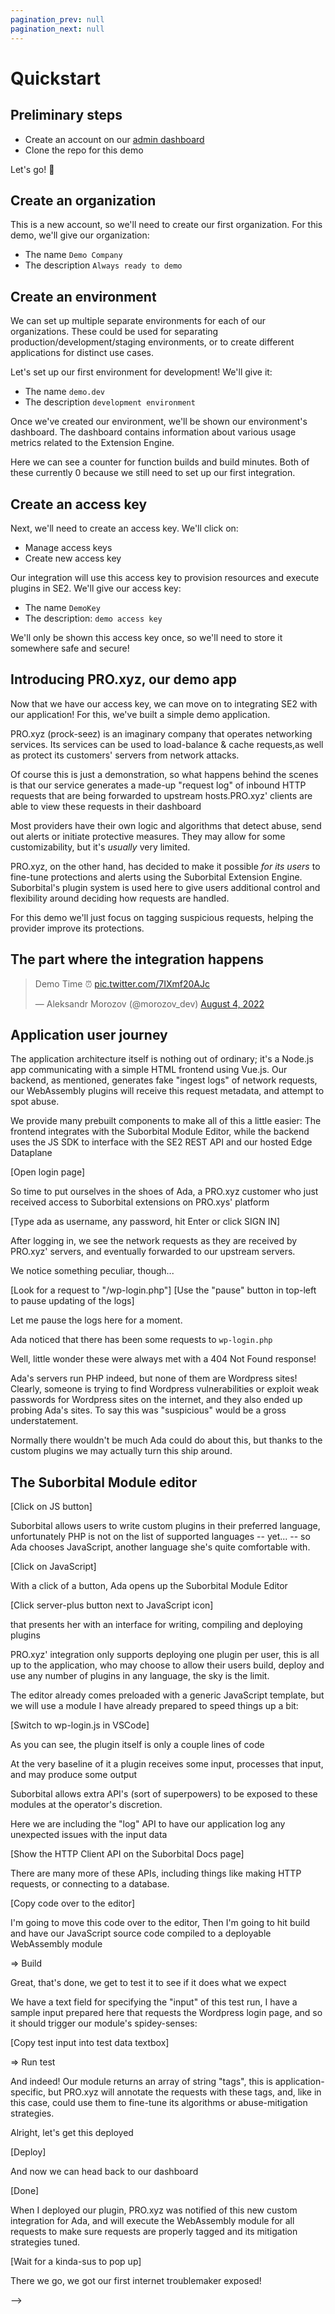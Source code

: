 ```yaml
---
pagination_prev: null
pagination_next: null
---
```


# Quickstart

<!-- TODO: add "click this, then that" sort of scaffolding -->

<!-- TODO: intro bits, including explicit learning objectives like https://docs.netlify.com/get-started/-->

## Preliminary steps

- Create an account on our [admin dashboard](https://suborbital.network)
- Clone the repo for this demo <!-- TODO: add link -->

Let's go! 🚀

## Create an organization

This is a new account, so we'll need to create our first organization. <!-- TODO: define this? --> For this demo, we'll give our organization:

- The name `Demo Company`
- The description `Always ready to demo`

<!-- TODO: add image -->

## Create an environment

We can set up multiple separate environments for each of our organizations. These could be used for separating production/development/staging environments,
or to create different applications for distinct use cases.

Let's set up our first environment for development! We'll give it:

- The name `demo.dev`
- The description `development environment`

Once we've created our environment, we'll be shown our environment's dashboard.
The dashboard contains information about various usage metrics related to the Extension Engine.

Here we can see a counter for function builds and build minutes. Both of these  currently 0 because we still need to set up our first integration.

## Create an access key

Next, we'll need to create an access key. We'll click on:

- Manage access keys
- Create new access key

Our integration will use this access key to provision resources and execute plugins in SE2. We'll give our access key:

- The name `DemoKey`
- The description: `demo access key`

We'll only be shown this access key once, so we'll need to store it somewhere safe and secure!

## Introducing PRO.xyz, our demo app

Now that we have our access key, we can move on to integrating SE2 with our application! For this, we've built a simple demo application.

PRO.xyz (prock-seez) is an imaginary company that operates networking services.
Its services can be used to load-balance & cache requests,as well as protect its customers' servers from network attacks.

Of course this is just a demonstration, so what happens behind the scenes is that our service generates a made-up "request log" of inbound HTTP requests
that are being forwarded to upstream hosts.PRO.xyz' clients are able to view these requests in their dashboard

Most providers have their own logic and algorithms that detect abuse,
send out alerts or initiate protective measures. They may allow for some customizability, but it's *usually* very limited.

PRO.xyz, on the other hand, has decided to make it possible *for its users* to fine-tune protections and alerts using the Suborbital Extension Engine. Suborbital's plugin system is used here to give users additional control and flexibility around deciding how requests are handled.

For this demo we'll just focus on tagging suspicious requests, helping the provider improve its protections.

## The part where the integration happens

<blockquote class="twitter-tweet"><p lang="es" dir="ltr">Demo Time ⏰ <a href="https://t.co/7IXmf20AJc">pic.twitter.com/7IXmf20AJc</a></p>&mdash; Aleksandr Morozov (@morozov_dev) <a href="https://twitter.com/morozov_dev/status/1555121266230804483?ref_src=twsrc%5Etfw">August 4, 2022</a></blockquote> <script async src="https://platform.twitter.com/widgets.js" charset="utf-8"></script>

<!-- Would be great if we could use this!

## API Admin interface

First we change the default environment to the one we set up:

[Change text field "Environment" to "demo.dev"]

We will also need the access token configured for this environment

[Copy access key from VSCode to "Environment Access Token" text field]

This access key will be embedded into the application,
it will allow the application to use the Suborbital API
to provision resources

The demo interface confirms the validity of these credentials,
so we can proceed to the next step

## Tenants

Suborbital lets an application's users create their own secure, sandboxed plugins, carefully isolated from the core of the system and one another.For this reason we will create a new tenant, which is a user account with its own plugins inside Suborbital. Our application will then connect the tenant with
one of its own internally maintained users.

[Type "ada" into the Tenant field]

Our environment name ("demo.dev")
and tenant name ("ada") together will form the Identifier,
think of this as a bucket
to hold all of a user's plugins separate from the others

=> Create tenant: demo.dev.ada

Should there be need of further namespacing a tenant's modules,
Suborbital provides a "namespace" feature
For now, we will just leave this on "default"

## Modules

Now that we have access to a tenant, we can use the API to manage modules,
that is, plugins (or extensions) written in a variety of languages,
and compiled to WebAssembly to be safely executed in your
-- or our -- infrastructure

The backend service can be configured to offer
any or all of the supported languages,
shown here

We can also list the existing modules here

=> List modules

...which is going to yield an empty list, as we *just* created this user.

For most Suborbital users,
this functionality will live in your application's administrative interface,
while the module management will most likely be
integrated into your users' dashboard.

So let's not linger,
and see how such a workflow looks like

-->
## Application user journey

The application architecture itself is nothing out of ordinary; it's a Node.js app communicating with a simple HTML frontend using Vue.js. Our backend, as mentioned, generates fake "ingest logs" of network requests, our WebAssembly plugins will receive this request metadata, and attempt to spot abuse.

We provide many prebuilt components
to make all of this a little easier:
The frontend integrates with the Suborbital Module Editor,
while the backend uses the JS SDK
to interface with the SE2 REST API
and our hosted Edge Dataplane


[Open login page]

So time to put ourselves in the shoes of Ada,
a PRO.xyz customer who just received access
to Suborbital extensions on PRO.xys' platform

[Type ada as username, any password, hit Enter or click SIGN IN]

After logging in, we see the network requests
as they are received by PRO.xyz' servers,
and eventually forwarded to our upstream servers.

We notice something peculiar, though...

[Look for a request to "/wp-login.php"]
[Use the "pause" button in top-left to pause updating of the logs]

Let me pause the logs here for a moment.

Ada noticed that
there has been some requests to `wp-login.php`

Well, little wonder these were always met with a 404 Not Found response!

Ada's servers run PHP indeed, but none of them are Wordpress sites!
Clearly, someone is trying to find Wordpress vulnerabilities
or exploit weak passwords for Wordpress sites on the internet,
and they also ended up probing Ada's sites.
To say this was "suspicious" would be a gross understatement.

Normally there wouldn't be much Ada could do about this,
but thanks to the custom plugins we may actually turn this ship around.

## The Suborbital Module editor

[Click on JS button]

Suborbital allows users to write custom plugins in their preferred language,
unfortunately PHP is not on the list of supported languages -- yet...
-- so Ada chooses JavaScript, another language she's quite comfortable with.

[Click on JavaScript]

With a click of a button,
Ada opens up the Suborbital Module Editor

[Click server-plus button next to JavaScript icon]

that presents her with an interface
for writing, compiling and deploying plugins

PRO.xyz' integration only supports deploying one plugin per user,
this is all up to the application,
who may choose to allow their users build, deploy and use
any number of plugins in any language,
the sky is the limit.

The editor already comes preloaded with a generic JavaScript template,
but we will use a module I have already prepared to speed things up a bit:

[Switch to wp-login.js in VSCode]

As you can see, the plugin itself
is only a couple lines of code

At the very baseline of it
a plugin receives some input,
processes that input,
and may produce some output

Suborbital allows extra API's (sort of superpowers)
to be exposed to these modules at the operator's discretion.

Here we are including the "log" API
to have our application log any unexpected issues with the input data

[Show the HTTP Client API on the Suborbital Docs page]

There are many more of these APIs,
including things like making HTTP requests,
or connecting to a database.

[Copy code over to the editor]

I'm going to move this code over to the editor,
Then I'm going to hit build
and have our JavaScript source code compiled to 
a deployable WebAssembly module

=> Build

Great, that's done, we get to test it
to see if it does what we expect

We have a text field for specifying the "input" of this test run,
I have a sample input prepared here
that requests the Wordpress login page,
and so it should trigger our module's spidey-senses:

[Copy test input into test data textbox]

=> Run test

And indeed!
Our module returns an array of string "tags",
this is application-specific,
but PRO.xyz will annotate the requests with these tags,
and, like in this case, could use them to fine-tune its algorithms
or abuse-mitigation strategies.

Alright, let's get this deployed

[Deploy]

And now we can head back to our dashboard

[Done]

When I deployed our plugin,
PRO.xyz was notified of this new custom integration for Ada,
and will execute the WebAssembly module for all requests
to make sure requests are properly tagged
and its mitigation strategies tuned.

[Wait for a kinda-sus to pop up]

There we go, we got our first internet troublemaker exposed!

-->
